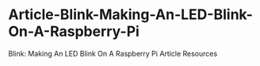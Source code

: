 # Article-Blink-Making-An-LED-Blink-On-A-Raspberry-Pi
Blink: Making An LED Blink On A Raspberry Pi Article Resources
